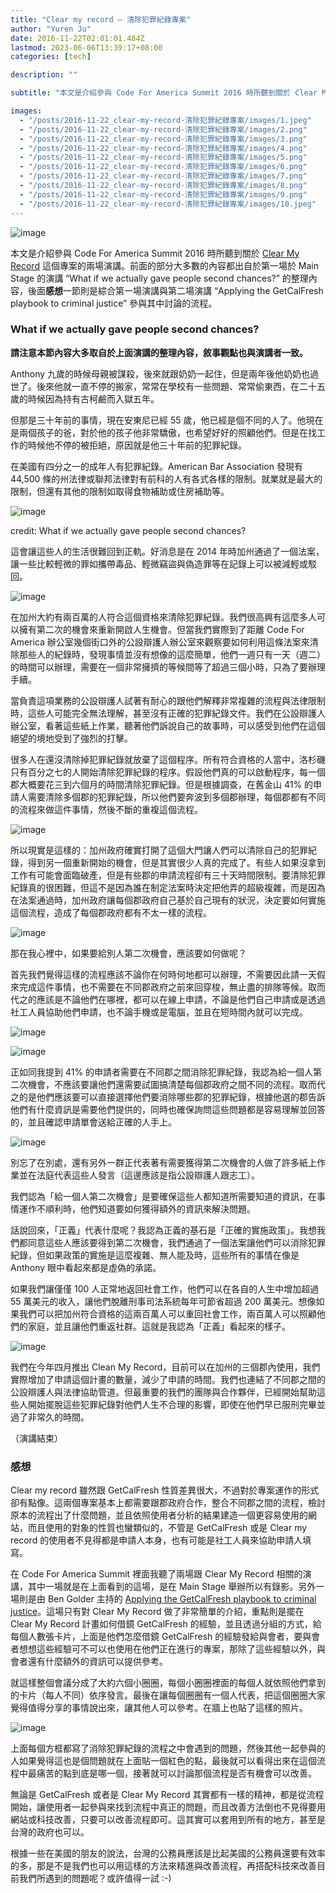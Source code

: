 ```yaml
---
title: "Clear my record — 清除犯罪紀錄專案"
author: "Yuren Ju"
date: 2016-11-22T02:01:01.484Z
lastmod: 2023-06-06T13:39:17+08:00
categories: [tech]

description: ""

subtitle: "本文是介紹參與 Code For America Summit 2016 時所聽到關於 Clear My Record 這個專案的兩場演講。前面的部分大多數的內容都出自於第一場於 Main Stage 的演講 “What if we actually gave people…"

images:
  - "/posts/2016-11-22_clear-my-record-清除犯罪紀錄專案/images/1.jpeg"
  - "/posts/2016-11-22_clear-my-record-清除犯罪紀錄專案/images/2.png"
  - "/posts/2016-11-22_clear-my-record-清除犯罪紀錄專案/images/3.png"
  - "/posts/2016-11-22_clear-my-record-清除犯罪紀錄專案/images/4.png"
  - "/posts/2016-11-22_clear-my-record-清除犯罪紀錄專案/images/5.png"
  - "/posts/2016-11-22_clear-my-record-清除犯罪紀錄專案/images/6.png"
  - "/posts/2016-11-22_clear-my-record-清除犯罪紀錄專案/images/7.png"
  - "/posts/2016-11-22_clear-my-record-清除犯罪紀錄專案/images/8.png"
  - "/posts/2016-11-22_clear-my-record-清除犯罪紀錄專案/images/9.png"
  - "/posts/2016-11-22_clear-my-record-清除犯罪紀錄專案/images/10.jpeg"
---
```


![image](/posts/2016-11-22_clear-my-record-清除犯罪紀錄專案/images/1.jpeg#layoutTextWidth)

本文是介紹參與 Code For America Summit 2016 時所聽到關於 [Clear My Record](https://clearmyrecord.codeforamerica.org/) 這個專案的兩場演講。前面的部分大多數的內容都出自於第一場於 Main Stage 的演講 “What if we actually gave people second chances?” 的整理內容，後面**感想**一節則是綜合第一場演講與第二場演講 “Applying the GetCalFresh playbook to criminal justice” 參與其中討論的流程。

### What if we actually gave people second chances?

**請注意本節內容大多取自於上面演講的整理內容，敘事觀點也與演講者一致。**

Anthony 九歲的時候母親被謀殺，後來就跟奶奶一起住，但是兩年後他奶奶也過世了。後來他就一直不停的搬家，常常在學校有一些問題、常常偷東西，在二十五歲的時候因為持有古柯鹼而入獄五年。

但那是三十年前的事情，現在安東尼已經 55 歲，他已經是個不同的人了。他現在是兩個孩子的爸，對於他的孩子他非常驕傲，也希望好好的照顧他們。但是在找工作的時候他不停的被拒絕，原因就是他三十年前的犯罪紀錄。

在美國有四分之一的成年人有犯罪紀錄。American Bar Association 發現有 44,500 條的州法律或聯邦法律對有前科的人有各式各樣的限制。就業就是最大的限制，但還有其他的限制如取得食物補助或住房補助等。

![image](/posts/2016-11-22_clear-my-record-清除犯罪紀錄專案/images/2.png#layoutTextWidth)

credit: What if we actually gave people second chances?

這會讓這些人的生活很難回到正軌。好消息是在 2014 年時加州通過了一個法案，讓一些比較輕微的罪如攜帶毒品、輕微竊盜與偽造罪等在記錄上可以被減輕或駁回。

![image](/posts/2016-11-22_clear-my-record-清除犯罪紀錄專案/images/3.png#layoutTextWidth)

在加州大約有兩百萬的人符合這個資格來清除犯罪紀錄。我們很高興有這麼多人可以擁有第二次的機會來重新開啟人生機會。但當我們實際到了距離 Code For America 辦公室幾個街口外的公設辯護人辦公室來觀察要如何利用這條法案來清除那些人的紀錄時，發現事情並沒有想像的這麼簡單，他們一週只有一天（週二）的時間可以辦理，需要在一個非常擁擠的等候間等了超過三個小時，只為了要辦理手續。

當負責這項業務的公設辯護人試著有耐心的跟他們解釋非常複雜的流程與法律限制時，這些人可能完全無法理解，甚至沒有正確的犯罪紀錄文件。我們在公設辯護人辦公室，看著這些紙上作業，聽著他們訴說自己的故事時，可以感受到他們在這個絕望的境地受到了強烈的打擊。

很多人在還沒清除掉犯罪紀錄就放棄了這個程序。所有符合資格的人當中，洛杉磯只有百分之七的人開始清除犯罪紀錄的程序。假設他們真的可以啟動程序，每一個郡大概要花三到六個月的時間清除犯罪紀錄。但是根據調查，在舊金山 41% 的申請人需要清除多個郡的犯罪紀錄，所以他們要奔波到多個郡辦理，每個郡都有不同的流程來做這件事情，然後不斷的重複這個流程。

![image](/posts/2016-11-22_clear-my-record-清除犯罪紀錄專案/images/4.png#layoutTextWidth)

所以現實是這樣的：加州政府確實打開了這個大門讓人們可以清除自己的犯罪紀錄，得到另一個重新開始的機會，但是其實很少人真的完成了。有些人如果沒拿到工作有可能會面臨破產，但是有些郡的申請流程卻有三十天時間限制。要清除犯罪紀錄真的很困難，但這不是因為誰在制定法案時決定把他弄的超級複雜，而是因為在法案通過時，加州政府讓每個郡政府自己基於自己現有的狀況，決定要如何實施這個流程，造成了每個郡政府都有不太一樣的流程。

![image](/posts/2016-11-22_clear-my-record-清除犯罪紀錄專案/images/5.png#layoutTextWidth)

那在我心裡中，如果要給別人第二次機會，應該要如何做呢？

首先我們覺得這樣的流程應該不論你在何時何地都可以辦理，不需要因此請一天假來完成這件事情，也不需要在不同郡政府之前來回穿梭，無止盡的排隊等候。取而代之的應該是不論他們在哪裡，都可以在線上申請，不論是他們自己申請或是透過社工人員協助他們申請，也不論手機或是電腦，並且在短時間內就可以完成。

![image](/posts/2016-11-22_clear-my-record-清除犯罪紀錄專案/images/6.png#layoutTextWidth)

![image](/posts/2016-11-22_clear-my-record-清除犯罪紀錄專案/images/7.png#layoutTextWidth)

正如同我提到 41% 的申請者需要在不同郡之間消除犯罪紀錄，我認為給一個人第二次機會，不應該要讓他們還需要試圖搞清楚每個郡政府之間不同的流程。取而代之的是他們應該要可以直接選擇他們要消除哪些郡的犯罪紀錄，根據他選的郡告訴他們有什麼資訊是需要他們提供的，同時也確保詢問這些問題都是容易理解並回答的，並且確認申請單會送給正確的人手上。

![image](/posts/2016-11-22_clear-my-record-清除犯罪紀錄專案/images/8.png#layoutTextWidth)

別忘了在別處，還有另外一群正代表著有需要獲得第二次機會的人做了許多紙上作業並在法庭代表這些人發言（這邊應該是指公設辯護人跟志工）。

我們認為「給一個人第二次機會」是要確保這些人都知道所需要知道的資訊，在事情運作不順利時，他們知道要如何獲得額外的資訊來解決問題。

話說回來，「正義」代表什麼呢？我認為正義的基石是「正確的實施政策」。我想我們都同意這些人應該要得到第二次機會，我們通過了一個法案讓他們可以消除犯罪紀錄，但如果政策的實施是這麼複雜、無人能及時，這些所有的事情在像是 Anthony 眼中看起來都是虛偽的承諾。

如果我們讓僅僅 100 人正常地返回社會工作，他們可以在各自的人生中增加超過 55 萬美元的收入，讓他們脫離刑事司法系統每年可節省超過 200 萬美元。想像如果我們可以把加州符合資格的這兩百萬人可以重回社會工作，兩百萬人可以照顧他們的家庭，並且讓他們重返社群。這就是我認為「正義」看起來的樣子。

![image](/posts/2016-11-22_clear-my-record-清除犯罪紀錄專案/images/9.png#layoutTextWidth)

我們在今年四月推出 Clean My Record，目前可以在加州的三個郡內使用，我們實際增加了申請這個計畫的數量，減少了申請的時間。我們也連結了不同郡之間的公設辯護人與法律協助管道。但最重要的我們的團隊與合作夥伴，已經開始幫助這些人開始擺脫這些犯罪紀錄對他們人生不合理的影響，即使在他們早已服刑完畢並過了非常久的時間。

（演講結束）

### 感想

Clear my record 雖然跟 GetCalFresh 性質差異很大，不過對於專案運作的形式卻有點像。這兩個專案基本上都需要跟郡政府合作，整合不同郡之間的流程，檢討原本的流程出了什麼問題，並且依照使用者分析的結果建造一個更容易使用的網站，而且使用的對象的性質也蠻類似的，不管是 GetCalFresh 或是 Clear my record 的使用者不見得都是申請人本身，也有可能是社工人員來協助申請人填寫。

在 Code For America Summit 裡面我聽了兩場跟 Clear My Record 相關的演講，其中一場就是在上面看到的這場，是在 Main Stage 舉辦所以有錄影。另外一場則是由 Ben Golder 主持的 [Applying the GetCalFresh playbook to criminal justice](https://cfasummit.sched.org/event/8RCu/applying-the-getcalfresh-playbook-to-criminal-justice)。這場只有對 Clear My Record 做了非常簡單的介紹，重點則是擺在 Clear My Record 計畫如何借鏡 GetCalFresh 的經驗，並且透過分組的方式，給每個人數張卡片，上面是他們怎麼借鏡 GetCalFresh 的經驗發給與會者，要與會者想想這些經驗可不可以也使用在他們正在進行的專案，那除了這些經驗以外，與會者還有什麼額外的資訊可以提供參考。

就這樣整個會議分成了大約六個小圈圈，每個小圈圈裡面的每個人就依照他們拿到的卡片（每人不同）依序發言。最後在讓每個圈圈有一個人代表，把這個圈圈大家覺得值得分享的事情說出來，讓其他人可以參考。在牆上也貼了這樣的照片。

![image](/posts/2016-11-22_clear-my-record-清除犯罪紀錄專案/images/10.jpeg#layoutTextWidth)

上面每個方框都寫了消除犯罪紀錄的流程之中會遇到的問題，然後其他一起參與的人如果覺得這也是個問題就在上面貼一個紅色的點，最後就可以看得出來在這個流程中最痛苦的點到底是哪一個，接著就可以討論那個流程是否有機會可以改善。

無論是 GetCalFresh 或者是 Clear My Record 其實都有一樣的精神，都是從流程開始，讓使用者一起參與來找到流程中真正的問題，而且改善方法倒也不見得要用網站或科技改善，只要可以改善流程即可。這其實可以套用到所有的地方，甚至是台灣的政府也可以。

根據一些在美國的朋友的說法，台灣的公務員應該是比起美國的公務員還要有效率的多，那是不是我們也可以用這樣的方法來精進與改善流程，再搭配科技來改善目前我們所遇到的問題呢？或許值得一試 :-)
